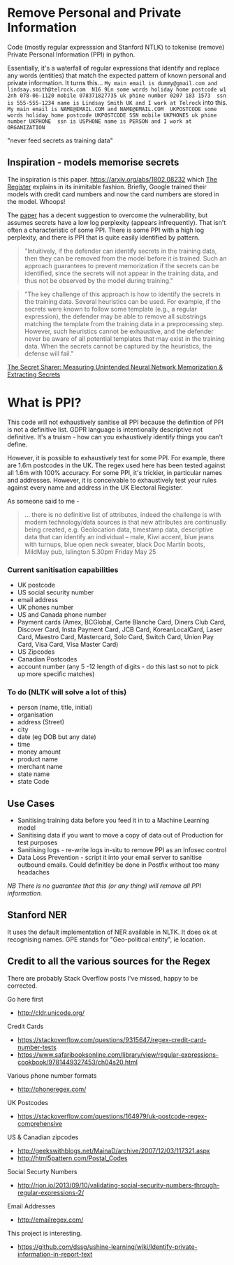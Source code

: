 # Remove Personal and Private Information

Code (mostly regular expresssion and Stanford NTLK) to tokenise (remove) Private Personal Information (PPI) in python. 


Essentially, it's a waterfall of regular expressions that identify and replace any words (entities) that match the expected pattern of known personal and private information.
It turns this...
`My main email is dummy@gmail.com and lindsay.smith@telrock.com  N16 9Ln some words holiday home postcode w1 2nh 078-06-1120 mobile 078371827735 uk phine number 0207 183 1573  ssn is 555-555-1234 name is Lindsay Smith UK and I work at Telrock`
into this.
`My main email is NAME@EMAIL.COM and NAME@EMAIL.COM  UKPOSTCODE some words holiday home postcode UKPOSTCODE SSN mobile UKPHONE5 uk phine number UKPHONE  ssn is USPHONE name is PERSON and I work at ORGANIZATION`

"never feed secrets as training data"

## Inspiration - models memorise secrets 

The inspiration is this paper. https://arxiv.org/abs/1802.08232  which [The Register](https://www.theregister.co.uk/2018/03/02/secrets_fed_into_ai_models_as_training_data_can_be_stolen/) explains in its inimitable fashion.  Briefly, Google trained their models with credit card numbers and now the card numbers are stored in the model. Whoops!

The [paper](https://arxiv.org/abs/1802.08232) has a decent suggestion to overcome the vulnerability, but assumes secrets have a low log perplexity (appears infrequently). That isn't often a characteristic of some PPI.  There is some PPI with a high log perplexity, and there is PPI that is quite easily identified by pattern.  

>"Intuitively, if the defender can identify secrets in the training data, then they can be removed from the model before it is trained. Such an approach guarantees to prevent memorization if the secrets can be identified, since the secrets will not appear in the training data, and thus not be observed by the model during training."

>"The key challenge of this approach is how to identify the secrets in the training data. Several heuristics can be used. For example, if the secrets were known to follow some template (e.g., a regular expression), the defender may be able to remove all substrings matching the template from the training data in a preprocessing step. However, such heuristics cannot be exhaustive, and the defender never be aware of all potential templates that may exist in the training data. When the secrets cannot be captured by the heuristics, the defense will fail."

[The Secret Sharer: Measuring Unintended Neural Network Memorization & Extracting Secrets](https://arxiv.org/abs/1802.08232)

# What is PPI?

This code will not exhaustively sanitise all PPI because the definition of PPI is not a definitive list. GDPR language is intentionally descriptive not definitive. It's a truism - how can you exhaustively identify things you can't define.

However, it is possible to exhaustively test for some PPI. For example, there are 1.6m postcodes in the UK. The regex used here has been tested against all 1.6m with 100% accuracy. For some PPI, it's trickier, in particular names and addresses. However, it is conceivable to exhaustively test your rules against every name and address in the UK Electoral Register.

As someone said to me -

>... there is no definitive list of attributes, indeed the challenge is with modern technology/data sources is that new attributes are continually being created, e.g. Geolocation data, timestamp data, descriptive data that can identify an individual – male, Kiwi accent, blue jeans with turnups, blue open neck sweater, black Doc Martin boots, MildMay pub, Islington 5.30pm Friday May 25

### Current sanitisation capabilities 

  * UK postcode
  * US social security number
  * email address
  * UK phones number
  * US and Canada phone number
  * Payment cards (Amex, BCGlobal, Carte Blanche Card, Diners Club Card, Discover Card, Insta Payment Card, JCB Card, KoreanLocalCard, Laser Card, Maestro Card, Mastercard, Solo Card, Switch Card, Union Pay Card, Visa Card, Visa Master Card)
  * US Zipcodes
  * Canadian Postcodes
  * account number (any 5 -12 length of digits - do this last so not to pick up more specific matches)
  
### To do (NLTK will solve a lot of this)

  * person (name, title, initial)
  * organisation
  * address (Street)
  * city
  * date (eg DOB but any date)
  * time
  * money amount
  * product name
  * merchant name
  * state name
  * state Code

## Use Cases

* Sanitising training data before you feed it in to a Machine Learning model
* Sanitising data if you want to move a copy of data out of Production for test purposes
* Sanitising logs - re-write logs in-situ to remove PPI as an Infosec control 
* Data Loss Prevention - script it into your email server to sanitise outbound emails. Could definitley be done in Postfix without too many headaches

_NB There is no guarantee that this (or any thing) will remove all PPI information._

## Stanford NER 
It uses the default implementation of NER available in NLTK. It does ok at recognising names. GPE stands for "Geo-political entity", ie location.

## Credit to all the various sources for the Regex

There are probably Stack Overflow posts I've missed, happy to be corrected.

Go here first
 * http://cldr.unicode.org/

Credit Cards
* https://stackoverflow.com/questions/9315647/regex-credit-card-number-tests
* https://www.safaribooksonline.com/library/view/regular-expressions-cookbook/9781449327453/ch04s20.html

Various phone number formats
* http://phoneregex.com/

UK Postcodes
* https://stackoverflow.com/questions/164979/uk-postcode-regex-comprehensive

US & Canadian zipcodes
* http://geekswithblogs.net/MainaD/archive/2007/12/03/117321.aspx
* http://html5pattern.com/Postal_Codes

Social Securty Numbers
* http://rion.io/2013/09/10/validating-social-security-numbers-through-regular-expressions-2/

Email Addresses
* http://emailregex.com/

This project is interesting.
* https://github.com/dssg/ushine-learning/wiki/Identify-private-information-in-report-text

